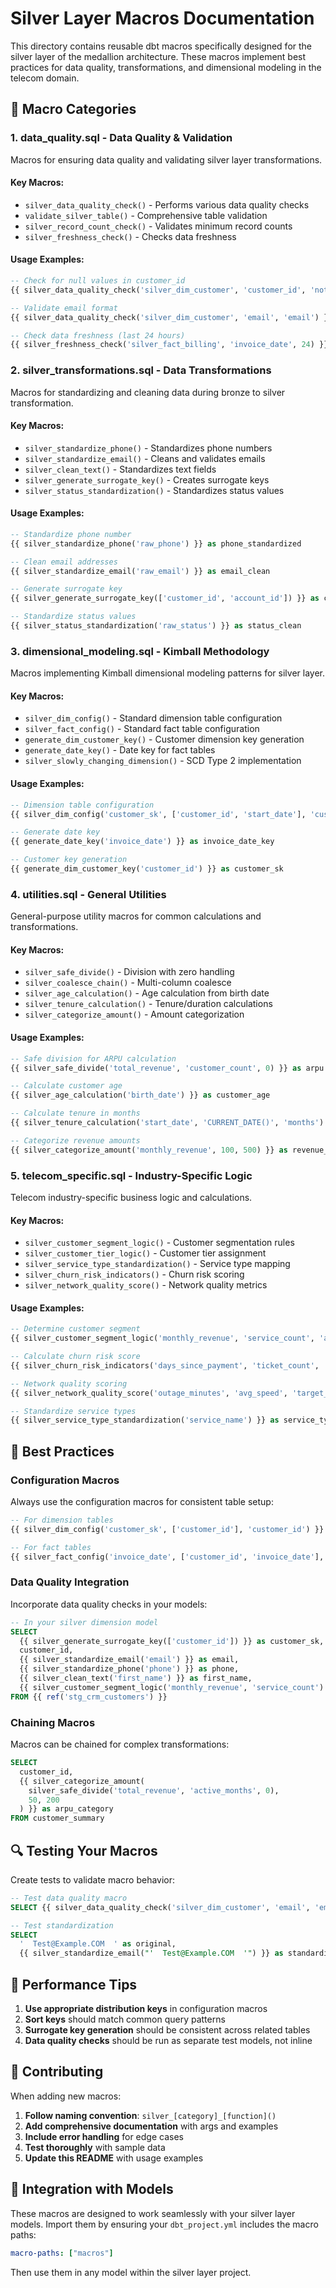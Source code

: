 # Silver Layer Macros Documentation

This directory contains reusable dbt macros specifically designed for the silver layer of the medallion architecture. These macros implement best practices for data quality, transformations, and dimensional modeling in the telecom domain.

## 📁 Macro Categories

### 1. **data_quality.sql** - Data Quality & Validation
Macros for ensuring data quality and validating silver layer transformations.

#### Key Macros:
- `silver_data_quality_check()` - Performs various data quality checks
- `validate_silver_table()` - Comprehensive table validation
- `silver_record_count_check()` - Validates minimum record counts
- `silver_freshness_check()` - Checks data freshness

#### Usage Examples:
```sql
-- Check for null values in customer_id
{{ silver_data_quality_check('silver_dim_customer', 'customer_id', 'not_null') }}

-- Validate email format
{{ silver_data_quality_check('silver_dim_customer', 'email', 'email') }}

-- Check data freshness (last 24 hours)
{{ silver_freshness_check('silver_fact_billing', 'invoice_date', 24) }}
```

### 2. **silver_transformations.sql** - Data Transformations
Macros for standardizing and cleaning data during bronze to silver transformation.

#### Key Macros:
- `silver_standardize_phone()` - Standardizes phone numbers
- `silver_standardize_email()` - Cleans and validates emails
- `silver_clean_text()` - Standardizes text fields
- `silver_generate_surrogate_key()` - Creates surrogate keys
- `silver_status_standardization()` - Standardizes status values

#### Usage Examples:
```sql
-- Standardize phone number
{{ silver_standardize_phone('raw_phone') }} as phone_standardized

-- Clean email addresses
{{ silver_standardize_email('raw_email') }} as email_clean

-- Generate surrogate key
{{ silver_generate_surrogate_key(['customer_id', 'account_id']) }} as customer_sk

-- Standardize status values
{{ silver_status_standardization('raw_status') }} as status_clean
```

### 3. **dimensional_modeling.sql** - Kimball Methodology
Macros implementing Kimball dimensional modeling patterns for silver layer.

#### Key Macros:
- `silver_dim_config()` - Standard dimension table configuration
- `silver_fact_config()` - Standard fact table configuration
- `generate_dim_customer_key()` - Customer dimension key generation
- `generate_date_key()` - Date key for fact tables
- `silver_slowly_changing_dimension()` - SCD Type 2 implementation

#### Usage Examples:
```sql
-- Dimension table configuration
{{ silver_dim_config('customer_sk', ['customer_id', 'start_date'], 'customer_id') }}

-- Generate date key
{{ generate_date_key('invoice_date') }} as invoice_date_key

-- Customer key generation
{{ generate_dim_customer_key('customer_id') }} as customer_sk
```

### 4. **utilities.sql** - General Utilities
General-purpose utility macros for common calculations and transformations.

#### Key Macros:
- `silver_safe_divide()` - Division with zero handling
- `silver_coalesce_chain()` - Multi-column coalesce
- `silver_age_calculation()` - Age calculation from birth date
- `silver_tenure_calculation()` - Tenure/duration calculations
- `silver_categorize_amount()` - Amount categorization

#### Usage Examples:
```sql
-- Safe division for ARPU calculation
{{ silver_safe_divide('total_revenue', 'customer_count', 0) }} as arpu

-- Calculate customer age
{{ silver_age_calculation('birth_date') }} as customer_age

-- Calculate tenure in months
{{ silver_tenure_calculation('start_date', 'CURRENT_DATE()', 'months') }} as tenure_months

-- Categorize revenue amounts
{{ silver_categorize_amount('monthly_revenue', 100, 500) }} as revenue_category
```

### 5. **telecom_specific.sql** - Industry-Specific Logic
Telecom industry-specific business logic and calculations.

#### Key Macros:
- `silver_customer_segment_logic()` - Customer segmentation rules
- `silver_customer_tier_logic()` - Customer tier assignment
- `silver_service_type_standardization()` - Service type mapping
- `silver_churn_risk_indicators()` - Churn risk scoring
- `silver_network_quality_score()` - Network quality metrics

#### Usage Examples:
```sql
-- Determine customer segment
{{ silver_customer_segment_logic('monthly_revenue', 'service_count', 'account_type') }} as customer_segment

-- Calculate churn risk score
{{ silver_churn_risk_indicators('days_since_payment', 'ticket_count', 'usage_trend', 'contract_days') }} as churn_risk_score

-- Network quality scoring
{{ silver_network_quality_score('outage_minutes', 'avg_speed', 'target_speed', 'uptime_pct') }} as quality_score

-- Standardize service types
{{ silver_service_type_standardization('service_name') }} as service_type_standard
```

## 🎯 Best Practices

### Configuration Macros
Always use the configuration macros for consistent table setup:

```sql
-- For dimension tables
{{ silver_dim_config('customer_sk', ['customer_id'], 'customer_id') }}

-- For fact tables  
{{ silver_fact_config('invoice_date', ['customer_id', 'invoice_date'], 'customer_id') }}
```

### Data Quality Integration
Incorporate data quality checks in your models:

```sql
-- In your silver dimension model
SELECT 
  {{ silver_generate_surrogate_key(['customer_id']) }} as customer_sk,
  customer_id,
  {{ silver_standardize_email('email') }} as email,
  {{ silver_standardize_phone('phone') }} as phone,
  {{ silver_clean_text('first_name') }} as first_name,
  {{ silver_customer_segment_logic('monthly_revenue', 'service_count') }} as segment
FROM {{ ref('stg_crm_customers') }}
```

### Chaining Macros
Macros can be chained for complex transformations:

```sql
SELECT 
  customer_id,
  {{ silver_categorize_amount(
    silver_safe_divide('total_revenue', 'active_months', 0), 
    50, 200
  ) }} as arpu_category
FROM customer_summary
```

## 🔍 Testing Your Macros

Create tests to validate macro behavior:

```sql
-- Test data quality macro
SELECT {{ silver_data_quality_check('silver_dim_customer', 'email', 'email') }}

-- Test standardization
SELECT 
  '  Test@Example.COM  ' as original,
  {{ silver_standardize_email("'  Test@Example.COM  '") }} as standardized
```

## 🚀 Performance Tips

1. **Use appropriate distribution keys** in configuration macros
2. **Sort keys** should match common query patterns  
3. **Surrogate key generation** should be consistent across related tables
4. **Data quality checks** should be run as separate test models, not inline

## 📝 Contributing

When adding new macros:

1. **Follow naming convention**: `silver_[category]_[function]()`
2. **Add comprehensive documentation** with args and examples
3. **Include error handling** for edge cases
4. **Test thoroughly** with sample data
5. **Update this README** with usage examples

## 🔗 Integration with Models

These macros are designed to work seamlessly with your silver layer models. Import them by ensuring your `dbt_project.yml` includes the macro paths:

```yaml
macro-paths: ["macros"]
```

Then use them in any model within the silver layer project.
